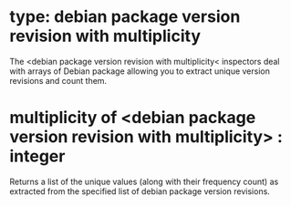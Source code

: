 # type: debian package version revision with multiplicity

The &lt;debian package version revision with multiplicity&lt; inspectors deal with arrays of Debian package  allowing you to extract unique version revisions and count them.

# multiplicity of &lt;debian package version revision with multiplicity&gt; : integer

Returns a list of the unique values (along with their frequency count) as extracted from the specified list of debian package version revisions.
